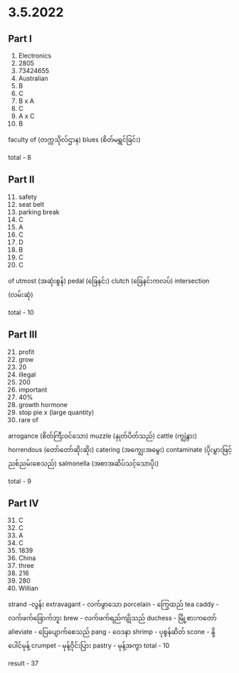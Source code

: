 # 3.5.2022

## Part I

1. Electronics
2. 2805
3. 73424655
4. Australian
5. B
6. C
7. B x A
8. C
9. A x C
10. B

faculty of (တက္ကသိုလ်ဌာန)
blues (စိတ်မရွှင်ခြင်း)

total - 8

## Part II

11. safety
12. seat belt
13. parking break
14. C
15. A
16. C
17. D
18. B
19. C
20. C

of utmost (အဆုံးစွန်)
pedal (ခြေနင်း)
clutch (ခြေနင်းကလပ်)
intersection (လမ်းဆုံ)

total - 10

## Part III

21. profit
22. grow
23. 20
24. illegal
25. 200
26. important
27. 40%
28. growth hormone
29. stop pie x (large quantity)
30. rare of

arrogance (စိတ်ကြီးဝင်သော)
muzzle (နှုတ်ပိတ်သည်)
cattle (ကျွဲနွား)
horrendous (တော်တော်ဆိုးဆိုး)
catering (အကျွေးအမွေး)
contaminate (ပိုးမွှားဖြင့်ညစ်ညမ်းစေသည်)
salmonella (အစာအဆိပ်သင့်သောပိုး)

total - 9

## Part IV

31. C
32. C
33. A
34. C
35. 1839
36. China
37. three
38. 216
39. 280
40. Willian

strand -လွန်း
extravagant - လက်ဖွာသော
porcelain - ကြွေထည်
tea caddy - လက်ဖက်ခြောက်ဘူး
brew - လက်ဖက်ရည်ကျိုသည်
duchess - မြို့စားကတော်
alleviate - ပြေပျောက်စေသည်
pang - ‌ဝေဒနာ
shrimp - ပုစွန်ဆိတ်
scone - နို့ပေါင်မုန့်
crumpet - မုန့်ဝိုင်းပြား
pastry - မုန့်အကွာ
total - 10

result - 37
